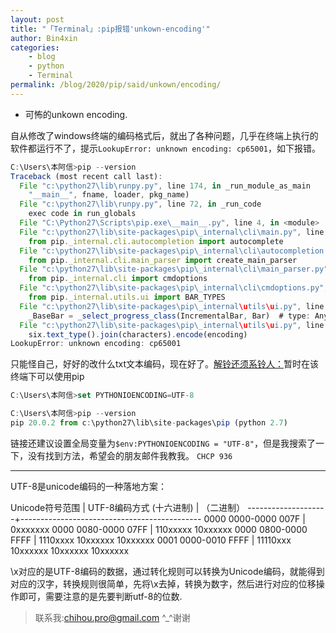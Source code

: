 ```yaml
---
layout: post
title: "「Terminal」:pip报错'unkown-encoding'"
author: Bin4xin
categories:
    - blog
    - python
    - Terminal
permalink: /blog/2020/pip/said/unkown/encoding/
---
```


* 可怖的unkown encoding.



自从修改了windows终端的编码格式后，就出了各种问题，几乎在终端上执行的软件都运行不了，提示`LookupError: unknown encoding: cp65001`，如下报错。

```javascript
C:\Users\本阿信>pip --version
Traceback (most recent call last):
  File "c:\python27\lib\runpy.py", line 174, in _run_module_as_main
    "__main__", fname, loader, pkg_name)
  File "c:\python27\lib\runpy.py", line 72, in _run_code
    exec code in run_globals
  File "C:\Python27\Scripts\pip.exe\__main__.py", line 4, in <module>
  File "c:\python27\lib\site-packages\pip\_internal\cli\main.py", line 10, in <module>
    from pip._internal.cli.autocompletion import autocomplete
  File "c:\python27\lib\site-packages\pip\_internal\cli\autocompletion.py", line 9, in <module>
    from pip._internal.cli.main_parser import create_main_parser
  File "c:\python27\lib\site-packages\pip\_internal\cli\main_parser.py", line 7, in <module>
    from pip._internal.cli import cmdoptions
  File "c:\python27\lib\site-packages\pip\_internal\cli\cmdoptions.py", line 31, in <module>
    from pip._internal.utils.ui import BAR_TYPES
  File "c:\python27\lib\site-packages\pip\_internal\utils\ui.py", line 64, in <module>
    _BaseBar = _select_progress_class(IncrementalBar, Bar)  # type: Any
  File "c:\python27\lib\site-packages\pip\_internal\utils\ui.py", line 57, in _select_progress_class
    six.text_type().join(characters).encode(encoding)
LookupError: unknown encoding: cp65001
```

只能怪自己，好好的改什么txt文本编码，现在好了。<a href="https://stackoverflow.com/questions/35176270/python-2-7-lookuperror-unknown-encoding-cp65001">解铃还须系铃人：</a>暂时在该终端下可以使用pip

```javascript
C:\Users\本阿信>set PYTHONIOENCODING=UTF-8

C:\Users\本阿信>pip --version
pip 20.0.2 from c:\python27\lib\site-packages\pip (python 2.7)
```
链接还建议设置全局变量为`$env:PYTHONIOENCODING = "UTF-8"`，但是我搜索了一下，没有找到方法，希望会的朋友邮件我教我。
`CHCP 936`


---

UTF-8是unicode编码的一种落地方案：

Unicode符号范围 | UTF-8编码方式
(十六进制) | （二进制）
--------------------+---------------------------------------------
0000 0000-0000 007F | 0xxxxxxx
0000 0080-0000 07FF | 110xxxxx 10xxxxxx
0000 0800-0000 FFFF | 1110xxxx 10xxxxxx 10xxxxxx
0001 0000-0010 FFFF | 11110xxx 10xxxxxx 10xxxxxx 10xxxxxx

\x对应的是UTF-8编码的数据，通过转化规则可以转换为Unicode编码，就能得到对应的汉字，转换规则很简单，先将\x去掉，转换为数字，然后进行对应的位移操作即可，需要注意的是先要判断utf-8的位数.
>联系我:chihou.pro@gmail.com ^_^谢谢